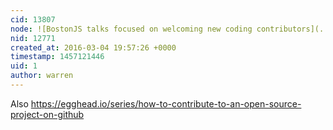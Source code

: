 ```yaml
---
cid: 13807
node: ![BostonJS talks focused on welcoming new coding contributors](../notes/warren/03-04-2016/bostonjs-talks-focused-on-welcoming-new-coding-contributors)
nid: 12771
created_at: 2016-03-04 19:57:26 +0000
timestamp: 1457121446
uid: 1
author: warren
---
```


Also https://egghead.io/series/how-to-contribute-to-an-open-source-project-on-github